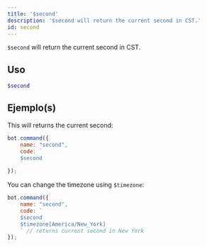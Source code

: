 ```yaml
---
title: '$second'
description: '$second will return the current second in CST.'
id: second
---
```


`$second` will return the current second in CST.

## Uso

```php
$second
```

## Ejemplo(s)

This will returns the current second:

```javascript
bot.command({
    name: "second",
    code: `
    $second
    `
});
```

You can change the timezone using `$timezone`:

```javascript
bot.command({
    name: "second",
    code: `
    $second 
    $timezone[America/New_York]
    ` // returns current second in New York
});
```